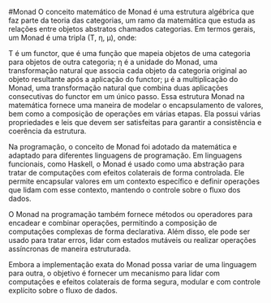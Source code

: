 #Monad
O conceito matemático de Monad é uma estrutura algébrica que faz parte da teoria das categorias, um ramo da matemática que estuda as relações entre objetos abstratos chamados categorias. Em termos gerais, um Monad é uma tripla (T, η, μ), onde:

T é um functor, que é uma função que mapeia objetos de uma categoria para objetos de outra categoria;
η é a unidade do Monad, uma transformação natural que associa cada objeto da categoria original ao objeto resultante após a aplicação do functor;
μ é a multiplicação do Monad, uma transformação natural que combina duas aplicações consecutivas do functor em um único passo.
Essa estrutura Monad na matemática fornece uma maneira de modelar o encapsulamento de valores, bem como a composição de operações em várias etapas. Ela possui várias propriedades e leis que devem ser satisfeitas para garantir a consistência e coerência da estrutura.

Na programação, o conceito de Monad foi adotado da matemática e adaptado para diferentes linguagens de programação. Em linguagens funcionais, como Haskell, o Monad é usado como uma abstração para tratar de computações com efeitos colaterais de forma controlada. Ele permite encapsular valores em um contexto específico e definir operações que lidam com esse contexto, mantendo o controle sobre o fluxo dos dados.

O Monad na programação também fornece métodos ou operadores para encadear e combinar operações, permitindo a composição de computações complexas de forma declarativa. Além disso, ele pode ser usado para tratar erros, lidar com estados mutáveis ou realizar operações assíncronas de maneira estruturada.

Embora a implementação exata do Monad possa variar de uma linguagem para outra, o objetivo é fornecer um mecanismo para lidar com computações e efeitos colaterais de forma segura, modular e com controle explícito sobre o fluxo de dados.